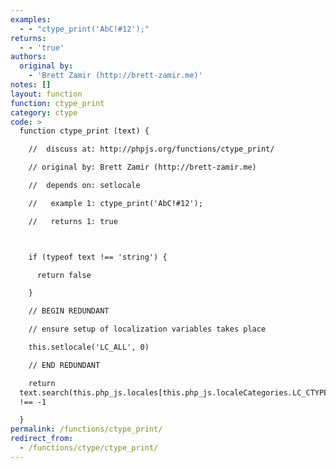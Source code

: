 ```yaml
---
examples:
  - - "ctype_print('AbC!#12');"
returns:
  - - 'true'
authors:
  original by:
    - 'Brett Zamir (http://brett-zamir.me)'
notes: []
layout: function
function: ctype_print
category: ctype
code: >
  function ctype_print (text) {

    //  discuss at: http://phpjs.org/functions/ctype_print/

    // original by: Brett Zamir (http://brett-zamir.me)

    //  depends on: setlocale

    //   example 1: ctype_print('AbC!#12');

    //   returns 1: true



    if (typeof text !== 'string') {

      return false

    }

    // BEGIN REDUNDANT

    // ensure setup of localization variables takes place

    this.setlocale('LC_ALL', 0)

    // END REDUNDANT

    return
  text.search(this.php_js.locales[this.php_js.localeCategories.LC_CTYPE].LC_CTYPE.pr)
  !== -1

  }
permalink: /functions/ctype_print/
redirect_from:
  - /functions/ctype/ctype_print/
---
```


<!-- WARNING! This file is auto generated by `npm run web:inject`, do not edit by hand -->

